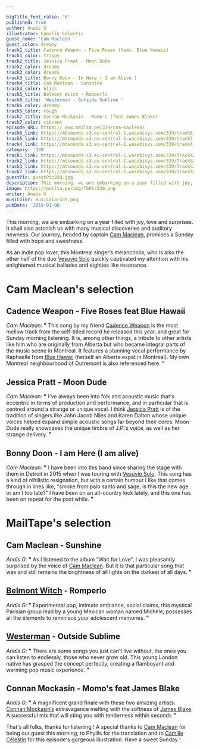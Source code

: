 ```yaml
---

bigTitle_font_ratio: '6'
published: true
author: Anaïs G
illustrator: Camille Célestin
guest_name: 'Cam Maclean '
guest_color: dreamy
track1_title: Cadence Weapon - Five Roses (feat. Blue Hawaii)
track1_color: trippy
track2_title: Jessica Praat - Moon Dude
track2_color: dreamy
track3_color: dreamy
track3_title: Bonny Doon - Im Here ( I am Alive )
track4_title: Cam Maclean - Sunshine
track4_color: bliss
track5_title: Belmont Witch - Romperlo
track6_title: 'Westerman - Outside Sublime '
track6_color: dreamy
track5_color: rough
track7_title: Connan Mockasin - Momo's (feat James Blake)
track7_color: vibrant
episode_URL: https:// www.mailta.pe/339/cam-maclean/
track6_link: https://mtsounds.s3.eu-central-1.wasabisys.com/339/track6.mp3
track5_link: https://mtsounds.s3.eu-central-1.wasabisys.com/339/track5.mp3
track4_link: https://mtsounds.s3.eu-central-1.wasabisys.com/339/track4.mp3
category: '339'
track1_link: https://mtsounds.s3.eu-central-1.wasabisys.com/339/Track%201.mp3
track2_link: https://mtsounds.s3.eu-central-1.wasabisys.com/339/Track%202.mp3
track3_link: https://mtsounds.s3.eu-central-1.wasabisys.com/339/Track%203.mp3
track7_link: https://mtsounds.s3.eu-central-1.wasabisys.com/339/Track%207.mp3
guestPic: guestPic339.jpg
description: This morning, we are embarking on a year filled with joy, love and surprises. It shall also astonish us with many musical discoveries and auditory newness. Our journey, headed by captain Cam Maclean, promises a Sunday filled with hope and sweetness.
image: https://mailta.pe/img/fbPic339.png
writer: Anaïs G
musiColor: musiColor339.png
pubDate: '2019-01-06'
---
```


This morning, we are embarking on a year filled with joy, love and surprises. It shall also astonish us with many musical discoveries and auditory newness. Our journey, headed by captain [Cam Maclean](https://atelierciseaux.bandcamp.com/album/cam-maclean-wait-for-love), promises a Sunday filled with hope and sweetness.
  
As an indie pop lover, this Montreal singer’s melancholia, who is also the other half of the duo [Vesuvio Solo](https://vesuviosolo.bandcamp.com/) quickly captivated my attention with his enlightened musical ballades and eighties like resonance.


# Cam Maclean's selection

## Cadence Weapon - Five Roses feat Blue Hawaii
_Cam Maclean_: **"** This song by my friend [Cadence Weapon](http://www.cadenceweaponmusic.com/) is the most mellow track from the self-titled record he released this year, and great for Sunday morning listening. It is, among other things, a tribute to other artists like him who are originally from Alberta but who became integral parts of the music scene in Montreal. It features a stunning vocal performance by Raphaelle from [Blue Hawaii](https://bluehawaii.bandcamp.com/) (herself an Alberta expat in Montreal). My own Montreal neighbourhood of Outremont is also referenced here. **"** 

## Jessica Pratt - Moon Dude
_Cam Maclean_: **"** I've always been into folk and acoustic music that's eccentric in terms of production and performance, and in particular that is centred around a strange or unique vocal. I think [Jessica Pratt](https://twitter.com/jessicaprattsf?lang=fr) is of the tradition of singers like John Jacob Niles and Karen Dalton whose unique voices helped expand simple acoustic songs far beyond their cores. Moon Dude really showcases the unique timbre of J.P.'s voice, as well as her strange delivery. **"** 

## Bonny Doon - I am Here (I am alive)
_Cam Maclean_: **"** I have been into this band since sharing the stage with them in Detroit in 2015 when I was touring with [Vesuvio Solo](https://vesuviosolo.bandcamp.com/). This song has a kind of nihilistic resignation, but with a certain humour I like that comes through in lines like, "smoke from palo santo and sage, is this the new age or am I too late?" I have been on an alt-country kick lately, and this one has been on repeat for the past while. **"** 

# MailTape's selection

## Cam Maclean - Sunshine 
_Anaïs G_: **"** As I listened to the album “Wait for Love”, I was pleasantly surprised by the voice of [Cam Maclean](https://fr-fr.facebook.com/cammacleanband/). But it is that particular song that was and still remains the brightness of all lights on the darkest of all days. **"** 


## [Belmont Witch](https://belmontwitch.bandcamp.com/) - Romperlo 
_Anaïs G_: **"** Experimental pop, intimate ambiance, social claims, this mystical Parisian group lead by a young Mexican woman named Michèle, possesses all the elements to reminisce your adolescent memories. **"** 


## [Westerman](https://soundcloud.com/westermanmusicuk) - Outside Sublime
_Anaïs G_: **"** There are some songs you just can’t live without, the ones you can listen to endlessly, those who never grow old. This young London native has grasped the concept perfectly, creating a flamboyant and warming pop music experience. **"** 


## Connan Mockasin - Momo's feat James Blake
 _Anaïs G_: **"** A magnificent grand finale with these two amazing artists: [Connan Mockasin’s](https://soundcloud.com/connanmockasin) extravagance melting with the softness of [James Blake](https://www.jamesblakemusic.com/). A successful mix that will sting you with tenderness within seconds **"** 


 That's all folks, thanks for listening ! A special thanks to [Cam Maclean](https://soundcloud.com/cammacleanband) for being our guest this morning, to Phyllis for the translation
and to [Camille Célestin](http://bravocamo.studio/) for this episode's gorgeous illustration. Have a sweet Sunday !

